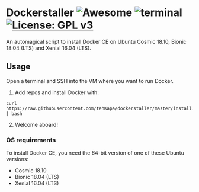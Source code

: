 # Dockerstaller ![Awesome](https://badgen.net/badge/icon/awesome?icon=awesome&label) ![terminal](https://badgen.net/badge/icon/terminal?icon=terminal&label) [![License: GPL v3](https://img.shields.io/badge/License-GPL%20v3-blue.svg)](https://www.gnu.org/licenses/gpl-3.0) 

An automagical script to install Docker CE on Ubuntu Cosmic 18.10, Bionic 18.04 (LTS) and Xenial 16.04 (LTS).

## Usage
Open a terminal and SSH into the VM where you want to run Docker.

1. Add repos and install Docker with:
```shell
curl https://raw.githubusercontent.com/tehKapa/dockerstaller/master/install.sh | bash
```
2. Welcome aboard!

### OS requirements
To install Docker CE, you need the 64-bit version of one of these Ubuntu versions:

* Cosmic 18.10
* Bionic 18.04 (LTS)
* Xenial 16.04 (LTS)
